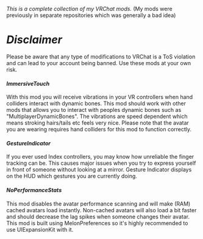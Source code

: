 _This is a complete collection of my VRChat mods._
(My mods were previously in separate repositories which was generally a bad idea)

# _Disclaimer_

Please be aware that any type of modifications to VRChat is a ToS violation and can lead to your account being banned.
Use these mods at your own risk.

#### _ImmersiveTouch_
With this mod you will receive vibrations in your VR controllers when hand colliders interact with dynamic bones.
This mod should work with other mods that allows you to interact with peoples dynamic bones such as "MultiplayerDynamicBones".
The vibrations are speed dependent which means stroking hairs/tails etc feels very nice.
Please note that the avatar you are wearing requires hand colliders for this mod to function correctly.


#### _GestureIndicator_
If you ever used Index controllers, you may know how unreliable the finger tracking can be.
This causes major issues when you try to express yourself in front of someone without looking at a mirror.
Gesture Indicator displays on the HUD which gestures you are currently doing.


#### _NoPerformanceStats_
This mod disables the avatar performance scanning and will make (RAM) cached avatars load instantly.
Non-cached avatars will also load a bit faster and should decrease the lag spikes when someone changes their avatar.
This mod is built using MelonPreferences so it's highly recommended to use UIExpansionKit with it.
